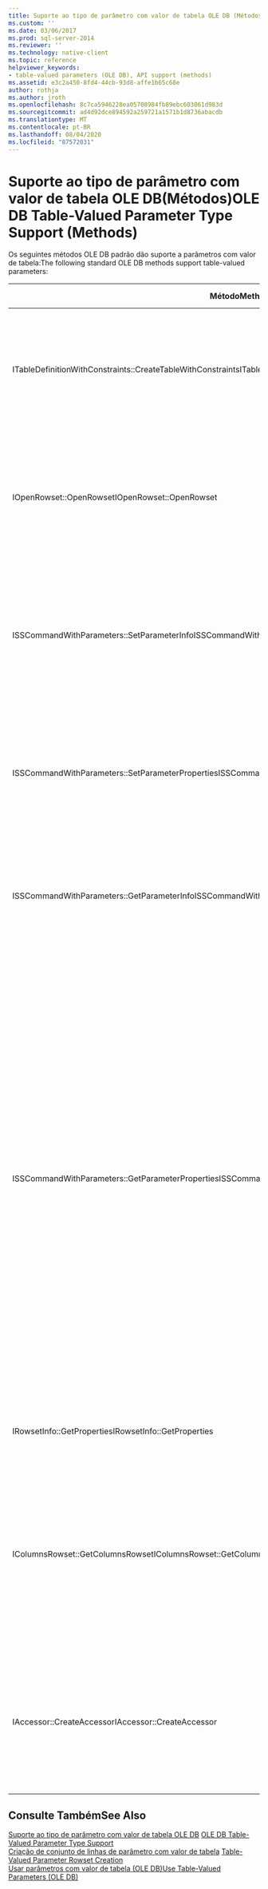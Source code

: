 ```yaml
---
title: Suporte ao tipo de parâmetro com valor de tabela OLE DB (Métodos) | Microsoft Docs
ms.custom: ''
ms.date: 03/06/2017
ms.prod: sql-server-2014
ms.reviewer: ''
ms.technology: native-client
ms.topic: reference
helpviewer_keywords:
- table-valued parameters (OLE DB), API support (methods)
ms.assetid: e3c2a450-8fd4-44cb-93d8-affe1b65c68e
author: rothja
ms.author: jroth
ms.openlocfilehash: 8c7ca5946228ea05708984fb89ebc603061d983d
ms.sourcegitcommit: ad4d92dce894592a259721a1571b1d8736abacdb
ms.translationtype: MT
ms.contentlocale: pt-BR
ms.lasthandoff: 08/04/2020
ms.locfileid: "87572031"
---
```

# <a name="ole-db-table-valued-parameter-type-support-methods"></a><span data-ttu-id="91edd-102">Suporte ao tipo de parâmetro com valor de tabela OLE DB(Métodos)</span><span class="sxs-lookup"><span data-stu-id="91edd-102">OLE DB Table-Valued Parameter Type Support (Methods)</span></span>
  <span data-ttu-id="91edd-103">Os seguintes métodos OLE DB padrão dão suporte a parâmetros com valor de tabela:</span><span class="sxs-lookup"><span data-stu-id="91edd-103">The following standard OLE DB methods support table-valued parameters:</span></span>  
  
|<span data-ttu-id="91edd-104">Método</span><span class="sxs-lookup"><span data-stu-id="91edd-104">Method</span></span>|<span data-ttu-id="91edd-105">Suporte de parâmetro com valor de tabela</span><span class="sxs-lookup"><span data-stu-id="91edd-105">Table-valued parameter support</span></span>|  
|------------|-------------------------------------|  
|<span data-ttu-id="91edd-106">ITableDefinitionWithConstraints::CreateTableWithConstraints</span><span class="sxs-lookup"><span data-stu-id="91edd-106">ITableDefinitionWithConstraints::CreateTableWithConstraints</span></span>|<span data-ttu-id="91edd-107">Usado quando você conhece as informações de tipo de parâmetro com valor de tabela e deseja criar uma instância de um objeto do conjunto de linhas de parâmetro com valor de tabela baseado na informações do tipo.</span><span class="sxs-lookup"><span data-stu-id="91edd-107">Used when you know type information of table-valued parameter, and want to instantiate a table-valued parameter rowset object based on the type-information.</span></span><br /><br /> <span data-ttu-id="91edd-108">Para obter mais informações, confira "Cenário estático" em [Criação do conjunto de linhas do parâmetro com valor de tabela](table-valued-parameter-rowset-creation.md).</span><span class="sxs-lookup"><span data-stu-id="91edd-108">For more information, see "Static Scenario" in [Table-Valued Parameter Rowset Creation](table-valued-parameter-rowset-creation.md).</span></span>|  
|<span data-ttu-id="91edd-109">IOpenRowset::OpenRowset</span><span class="sxs-lookup"><span data-stu-id="91edd-109">IOpenRowset::OpenRowset</span></span>|<span data-ttu-id="91edd-110">Usado quando você não conhece as informações de tipo de um parâmetro com valor de tabela e deseja criar uma instância de um objeto do conjunto de linhas de parâmetro com valor de tabela em informações de metadados recuperadas do servidor.</span><span class="sxs-lookup"><span data-stu-id="91edd-110">Used when you do not know the type information of a table-valued parameter, and want to instantiate a table-valued parameter rowset object based on metadata information retrieved from the server.</span></span><br /><br /> <span data-ttu-id="91edd-111">Para obter mais informações, confira "Cenário dinâmico" em [Criação do conjunto de linhas do parâmetro com valor de tabela](table-valued-parameter-rowset-creation.md).</span><span class="sxs-lookup"><span data-stu-id="91edd-111">For more information, see "Dynamic Scenario" in [Table-Valued Parameter Rowset Creation](table-valued-parameter-rowset-creation.md).</span></span>|  
|<span data-ttu-id="91edd-112">ISSCommandWithParameters::SetParameterInfo</span><span class="sxs-lookup"><span data-stu-id="91edd-112">ISSCommandWithParameters::SetParameterInfo</span></span>|<span data-ttu-id="91edd-113">Para especificar um parâmetro de comando do parâmetro com valor de tabela, o consumidor especifica o tipo de parâmetro como "table" ou "DBTYPE_TABLE" no membro *pwszName* da estrutura DBPARAMBINDINFO.</span><span class="sxs-lookup"><span data-stu-id="91edd-113">To specify a table-valued parameter command parameter, the consumer specifies the type of the parameter as "table" or "DBTYPE_TABLE" in the *pwszName* member of DBPARAMBINDINFO structure.</span></span> <span data-ttu-id="91edd-114">O *ulParamSize* é definido como ~0.</span><span class="sxs-lookup"><span data-stu-id="91edd-114">The *ulParamSize* is set to ~0.</span></span> <span data-ttu-id="91edd-115">Para obter mais informações, confira "Especificação de parâmetros com valor de tabela" em [Como executar comandos que contêm parâmetros com valor de tabela](executing-commands-containing-table-valued-parameters.md).</span><span class="sxs-lookup"><span data-stu-id="91edd-115">For more information, see "Table-Valued Parameter Specification" in [Executing Commands Containing Table-Valued Parameters](executing-commands-containing-table-valued-parameters.md).</span></span>|  
|<span data-ttu-id="91edd-116">ISSCommandWithParameters::SetParameterProperties</span><span class="sxs-lookup"><span data-stu-id="91edd-116">ISSCommandWithParameters::SetParameterProperties</span></span>|<span data-ttu-id="91edd-117">Define as propriedades específicas dos parâmetros com valor de tabela, como nome do esquema, nome de tipo, ordem de coluna e colunas padrão.</span><span class="sxs-lookup"><span data-stu-id="91edd-117">Sets properties specific to table-valued parameters, such as schema name, type name, column order, and default columns.</span></span><br /><br /> <span data-ttu-id="91edd-118">O consumidor especifica o ordinal do parâmetro no *iOrdinal* da estrutura SSPARAMPROPS.</span><span class="sxs-lookup"><span data-stu-id="91edd-118">The consumer specifies the ordinal of the parameter in the *iOrdinal* of the SSPARAMPROPS structure.</span></span> <span data-ttu-id="91edd-119">O conjunto de propriedades solicitado é DBPROPSET_SQLSERVERPARAMETER.</span><span class="sxs-lookup"><span data-stu-id="91edd-119">The property set requested is DBPROPSET_SQLSERVERPARAMETER.</span></span>|  
|<span data-ttu-id="91edd-120">ISSCommandWithParameters::GetParameterInfo</span><span class="sxs-lookup"><span data-stu-id="91edd-120">ISSCommandWithParameters::GetParameterInfo</span></span>|<span data-ttu-id="91edd-121">Obtém os tipos de todos os parâmetros para um comando especificado.</span><span class="sxs-lookup"><span data-stu-id="91edd-121">Gets the types of all the parameters to a specified command.</span></span><br /><br /> <span data-ttu-id="91edd-122">Para parâmetros com valor de tabela, o campo *wType* na estrutura DBPARAMINFO terá o tipo DBTYPE_TABLE.</span><span class="sxs-lookup"><span data-stu-id="91edd-122">For table-valued parameters, the *wType* field in DBPARAMINFO structure will have type DBTYPE_TABLE.</span></span> <span data-ttu-id="91edd-123">O campo *ulParamSize* será definido como ~ 0 para indicar comprimento desconhecido.</span><span class="sxs-lookup"><span data-stu-id="91edd-123">The *ulParamSize* field will be set to ~0 to indicate unknown length.</span></span>|  
|<span data-ttu-id="91edd-124">ISSCommandWithParameters::GetParameterProperties</span><span class="sxs-lookup"><span data-stu-id="91edd-124">ISSCommandWithParameters::GetParameterProperties</span></span>|<span data-ttu-id="91edd-125">Obtém informações de tipo adicionais para parâmetros do tipo DBTYPE_TABLE.</span><span class="sxs-lookup"><span data-stu-id="91edd-125">Gets additional type information for parameters of the DBTYPE_TABLE type.</span></span><br /><br /> <span data-ttu-id="91edd-126">O consumidor especifica o ordinal do parâmetro no membro *iOrdinal* da estrutura SSPARAMPROPS.</span><span class="sxs-lookup"><span data-stu-id="91edd-126">The consumer specifies the ordinal of the parameter in the *iOrdinal* member of the SSPARAMPROPS structure.</span></span> <span data-ttu-id="91edd-127">O consumidor pode solicitar qualquer propriedade do conjunto de propriedades DBPROPSET_SQLSERVERPARAMETER listado sob ISSCommandWithParameters::SetParameterProperties.</span><span class="sxs-lookup"><span data-stu-id="91edd-127">The consumer can request any of the properties in the DBPROPSET_SQLSERVERPARAMETER property set that are listed under ISSCommandWithParameters::SetParameterProperties.</span></span><br /><br /> <span data-ttu-id="91edd-128">Como o consumidor não conhece o tipo de parâmetro com valor de tabela, o provedor deve definir o SSPROP_PARAM_TYPE_TYPENAME, SSPROP_PARAM_TYPE_SCHEMANAME e SSPROP_PARAM_TYPE_CATALOGNAME com seus valores corretos.</span><span class="sxs-lookup"><span data-stu-id="91edd-128">Because the consumer does not know the table-valued parameter type, the provider must set the SSPROP_PARAM_TYPE_TYPENAME, SSPROP_PARAM_TYPE_SCHEMANAME, and SSPROP_PARAM_TYPE_CATALOGNAME to their correct values.</span></span> <span data-ttu-id="91edd-129">As propriedades restantes, SSPROP_PARAM_TABLE_DEFAULT_COLUMNS e SSPROP_PARAM_TABLE_COLUMN_SORT_ORDER, terão seus valores padrão.</span><span class="sxs-lookup"><span data-stu-id="91edd-129">The remaining properties, SSPROP_PARAM_TABLE_DEFAULT_COLUMNS and SSPROP_PARAM_TABLE_COLUMN_SORT_ORDER, will have their default values.</span></span> <span data-ttu-id="91edd-130">Depois que o consumidor descobrir o nome do tipo de parâmetro com valor de tabela, ele usará IOpenRowset::OpenRowset para criar uma instância desse parâmetro com valor de tabela especificando o nome do tipo de parâmetro com valor de tabela.</span><span class="sxs-lookup"><span data-stu-id="91edd-130">After the consumer has discovered the table-valued parameter type name, it uses IOpenRowset::OpenRowset to create an instance of this table-valued parameter, specifying the name of table-valued parameter type.</span></span> <span data-ttu-id="91edd-131">Para obter mais informações, confira [Descoberta de tipo de parâmetros com valor de tabela](../../database-engine/dev-guide/table-valued-parameter-type-discovery.md).</span><span class="sxs-lookup"><span data-stu-id="91edd-131">For more information, see [Table-Valued Parameter Type Discovery](../../database-engine/dev-guide/table-valued-parameter-type-discovery.md).</span></span>|  
|<span data-ttu-id="91edd-132">IRowsetInfo::GetProperties</span><span class="sxs-lookup"><span data-stu-id="91edd-132">IRowsetInfo::GetProperties</span></span>|<span data-ttu-id="91edd-133">Obtém propriedades de conjunto de linhas de parâmetro com valor de tabela.</span><span class="sxs-lookup"><span data-stu-id="91edd-133">Gets table-valued parameter rowset properties.</span></span> <span data-ttu-id="91edd-134">O consumidor pode usar essas propriedades para montar associações de maneira ideal.</span><span class="sxs-lookup"><span data-stu-id="91edd-134">The consumer can use these properties to optimally set up bindings.</span></span>|  
|<span data-ttu-id="91edd-135">IColumnsRowset::GetColumnsRowset</span><span class="sxs-lookup"><span data-stu-id="91edd-135">IColumnsRowset::GetColumnsRowset</span></span>|<span data-ttu-id="91edd-136">Recupera informações de metadados sobre uma tabela [!INCLUDE[ssNoVersion](../../includes/ssnoversion-md.md)].</span><span class="sxs-lookup"><span data-stu-id="91edd-136">Retrieves metadata information about a [!INCLUDE[ssNoVersion](../../includes/ssnoversion-md.md)] table.</span></span> <span data-ttu-id="91edd-137">Para parâmetros com valor de tabela, essa mesma interface fornece informações detalhadas de metadados sobre cada coluna, como o seguinte:</span><span class="sxs-lookup"><span data-stu-id="91edd-137">For table-valued parameters, this same interface provides detailed metadata information about each column, such as the following:</span></span><br /><br /> <span data-ttu-id="91edd-138">-DBCOLUMN_FLAGS indica a nulidade por meio do DBCOLUMNFLAGS_ISNULLABLE bit.</span><span class="sxs-lookup"><span data-stu-id="91edd-138">-   DBCOLUMN_FLAGS indicates nullability through the DBCOLUMNFLAGS_ISNULLABLE bit.</span></span><br /><span data-ttu-id="91edd-139">-DBCOLUMN_ISUNIQUE indica se a coluna é uma coluna de identidade.</span><span class="sxs-lookup"><span data-stu-id="91edd-139">-   DBCOLUMN_ISUNIQUE indicates whether the column is an identity column.</span></span><br /><span data-ttu-id="91edd-140">-DBCOLUMN_COMPUTEMODE indica se a coluna é computada.</span><span class="sxs-lookup"><span data-stu-id="91edd-140">-   DBCOLUMN_COMPUTEMODE indicates whether the column is computed.</span></span>|  
|<span data-ttu-id="91edd-141">IAccessor::CreateAccessor</span><span class="sxs-lookup"><span data-stu-id="91edd-141">IAccessor::CreateAccessor</span></span>|<span data-ttu-id="91edd-142">Para associar um objeto de conjunto de linhas de parâmetro com valor de tabela a um parâmetro de comando, crie um acessador com seu membro *wType* definido como DBTYPE_TABLE.</span><span class="sxs-lookup"><span data-stu-id="91edd-142">To bind a table-valued parameter rowset object to a command parameter, you create an accessor with its *wType* member set to DBTYPE_TABLE.</span></span> <span data-ttu-id="91edd-143">A estrutura DBOBJECT conterá IID_IRowset ou qualquer outra interface de objeto de conjunto de linhas válida no membro *iid*.</span><span class="sxs-lookup"><span data-stu-id="91edd-143">The DBOBJECT structure will contain IID_IRowset or any other valid rowset object interface in the *iid* member.</span></span> <span data-ttu-id="91edd-144">O restante dos campos é tratado de forma semelhante a DBTYPE_IUNKNOWN.</span><span class="sxs-lookup"><span data-stu-id="91edd-144">The rest of the fields are treated similarly to DBTYPE_IUNKNOWN.</span></span>|  
  
## <a name="see-also"></a><span data-ttu-id="91edd-145">Consulte Também</span><span class="sxs-lookup"><span data-stu-id="91edd-145">See Also</span></span>  
 <span data-ttu-id="91edd-146">[Suporte ao tipo de parâmetro com valor de tabela OLE DB](ole-db-table-valued-parameter-type-support.md) </span><span class="sxs-lookup"><span data-stu-id="91edd-146">[OLE DB Table-Valued Parameter Type Support](ole-db-table-valued-parameter-type-support.md) </span></span>  
 <span data-ttu-id="91edd-147">[Criação de conjunto de linhas de parâmetro com valor de tabela](table-valued-parameter-rowset-creation.md) </span><span class="sxs-lookup"><span data-stu-id="91edd-147">[Table-Valued Parameter Rowset Creation](table-valued-parameter-rowset-creation.md) </span></span>  
 [<span data-ttu-id="91edd-148">Usar parâmetros com valor de tabela &#40;OLE DB&#41;</span><span class="sxs-lookup"><span data-stu-id="91edd-148">Use Table-Valued Parameters &#40;OLE DB&#41;</span></span>](table-valued-parameters-ole-db.md)  
  
  
